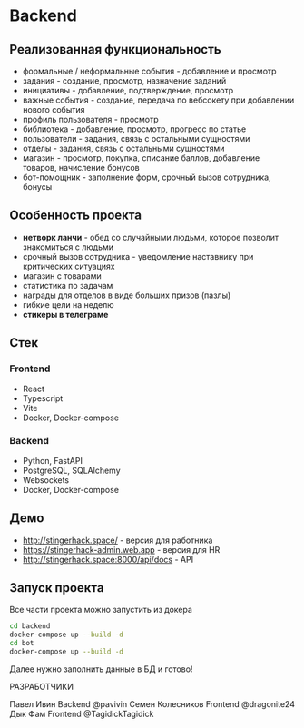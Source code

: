 # Backend

## Реализованная функциональность

* формальные / неформальные события - добавление и просмотр
* задания - создание, просмотр, назначение заданий
* инициативы - добавление, подтверждение, просмотр
* важные события - создание, передача по вебсокету при добавлении нового события
* профиль пользователя - просмотр
* библиотека - добавление, просмотр, прогресс по статье
* пользователи - задания, связь с остальными сущностями
* отделы - задания, связь с остальными сущностями
* магазин - просмотр, покупка, списание баллов, добавление товаров, начисление бонусов
* бот-помощник - заполнение форм, срочный вызов сотрудника, бонусы

## Особенность проекта

* **нетворк ланчи** - обед со случайными людьми, которое позволит знакомиться с людьми
* срочный вызов сотрудника - уведомление наставнику при критических ситуациях
* магазин с товарами
* статистика по задачам
* награды для отделов в виде больших призов (пазлы)
* гибкие цели на неделю
* **стикеры в телеграме**

## Стек

### Frontend

* React
* Typescript
* Vite
* Docker, Docker-compose

### Backend

* Python, FastAPI
* PostgreSQL, SQLAlchemy
* Websockets
* Docker, Docker-compose

## Демо

* <http://stingerhack.space/> - версия для работника
* <https://stingerhack-admin.web.app> - версия для HR
* <http://stingerhack.space:8000/api/docs> - API

## Запуск проекта

Все части проекта можно запустить из докера

```bash
cd backend
docker-compose up --build -d
cd bot
docker-compose up --build -d
```

Далее нужно заполнить данные в БД и готово!

РАЗРАБОТЧИКИ

Павел Ивин Backend @pavivin
Семен Колесников Frontend @dragonite24
Дык Фам Frontend @TagidickTagidick

